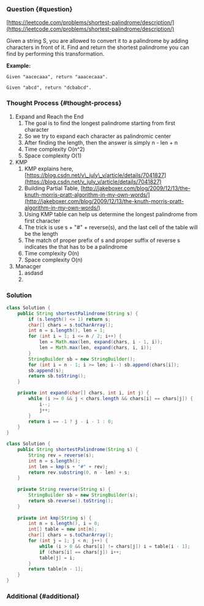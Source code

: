 ### Question {#question}

[https://leetcode.com/problems/shortest-palindrome/description/](https://leetcode.com/problems/shortest-palindrome/description/)

Given a string S, you are allowed to convert it to a palindrome by adding characters in front of it. Find and return the shortest palindrome you can find by performing this transformation.

**Example:**

```
Given "aacecaaa", return "aaacecaaa".

Given "abcd", return "dcbabcd".
```

### Thought Process {#thought-process}

1. Expand and Reach the End
   1. The goal is to find the longest palindrome starting from first character
   2. So we try to expand each character as palindromic center
   3. After finding the length, then the answer is simply n - len + n
   4. Time complexity O\(n^2\)
   5. Space complexity O\(1\)  
2. KMP
   1. KMP explains here, [https://blog.csdn.net/v\_july\_v/article/details/7041827](https://blog.csdn.net/v_july_v/article/details/7041827)
   2. Building Partial Table, [http://jakeboxer.com/blog/2009/12/13/the-knuth-morris-pratt-algorithm-in-my-own-words/](http://jakeboxer.com/blog/2009/12/13/the-knuth-morris-pratt-algorithm-in-my-own-words/)
   3. Using KMP table can help us determine the longest palindrome from first character
   4. The trick is use s + "\#" + reverse\(s\), and the last cell of the table will be the length
   5. The match of proper prefix of s and proper suffix of reverse s indicates the that has to be a palindrome
   6. Time complexity O\(n\)
   7. Space complexity O\(n\) 
3. Manacger
   1. asdasd
   2. 

### Solution

```java
class Solution {
    public String shortestPalindrome(String s) {
        if (s.length() <= 1) return s;
        char[] chars = s.toCharArray();
        int n = s.length(), len = 1;
        for (int i = 1; i <= n / 2; i++) {
            len = Math.max(len, expand(chars, i - 1, i));
            len = Math.max(len, expand(chars, i, i));
        }
        StringBuilder sb = new StringBuilder();
        for (int i = n - 1; i >= len; i--) sb.append(chars[i]);
        sb.append(s);
        return sb.toString();
    }

    private int expand(char[] chars, int i, int j) {
        while (i >= 0 && j < chars.length && chars[i] == chars[j]) {
            i--;
            j++;
        }
        return i == -1 ? j - i - 1 : 0;
    }
}
```

```java
class Solution {
    public String shortestPalindrome(String s) {
        String rev = reverse(s);
        int n = s.length();
        int len = kmp(s + "#" + rev);
        return rev.substring(0, n - len) + s;
    }
    
    private String reverse(String s) {
        StringBuilder sb = new StringBuilder(s);
        return sb.reverse().toString();
    }
    
    private int kmp(String s) {
        int n = s.length(), i = 0;
        int[] table = new int[n];
        char[] chars = s.toCharArray();
        for (int j = 1; j < n; j++) {
            while (i > 0 && chars[i] != chars[j]) i = table[i - 1];
            if (chars[i] == chars[j]) i++;
            table[j] = i;
        }
        return table[n - 1];
    }
}
```

### Additional {#additional}



